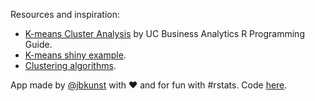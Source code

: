 Resources and inspiration:


- [K-means Cluster Analysis](https://uc-r.github.io/kmeans_clustering) by UC Business Analytics R Programming Guide.
- [K-means shiny example](https://shiny.rstudio.com/gallery/kmeans-example.html).
- [Clustering algorithms](https://nms.kcl.ac.uk/colin.cooper/teachingmaterial/CSMWAL/CSMWAL/Lectures/ClusterSlides.pdf).

App made by [@jbkunst](https://twitter.com/jbkunst) with ❤️ and for fun with #rstats. Code 
[here](https://github.com/jbkunst/shiny-apps-educational).